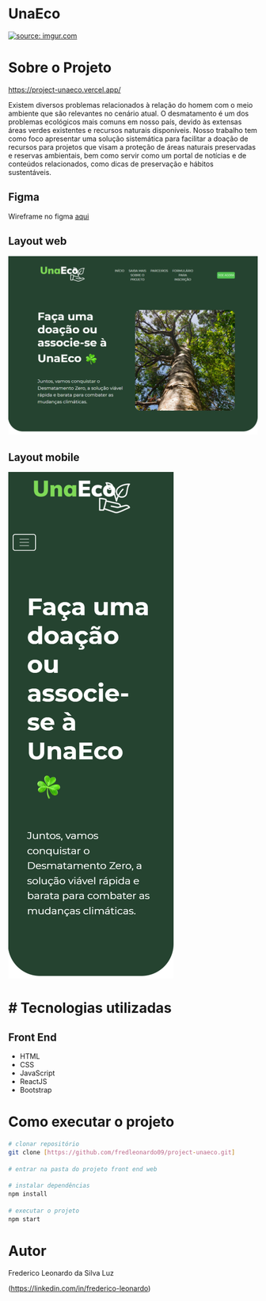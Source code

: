 # UnaEco

<a href="https://imgur.com/l7pUST0"><img src="https://i.imgur.com/l7pUST0.png" title="source: imgur.com" /></a>

# Sobre o Projeto 

https://project-unaeco.vercel.app/

Existem diversos problemas relacionados à relação do homem com o meio ambiente que são relevantes no cenário atual. O desmatamento é um dos problemas ecológicos mais comuns em nosso país, devido às extensas áreas verdes existentes e recursos naturais disponíveis. Nosso trabalho tem como foco apresentar uma solução sistemática para facilitar a doação de recursos para projetos que visam a proteção de áreas naturais preservadas e reservas ambientais, bem como servir como um portal de notícias e de conteúdos relacionados, como dicas de preservação e hábitos sustentáveis. 

## Figma

Wireframe no figma [aqui](https://www.figma.com/file/mXe2EOnopX0dfId9MuMxer/UnaEco?node-id=1%3A2&t=Z8mMVq5HMCHB6ITX-1)

## Layout web

![Web 1](https://raw.githubusercontent.com/fredleonardo09/project-unaeco/main/public/assets/web-layout.png)

## Layout mobile 

![Mobile 1](https://raw.githubusercontent.com/fredleonardo09/project-unaeco/main/public/assets/mobile-home-screenshot.png)


# # Tecnologias utilizadas

## Front End

- HTML 
- CSS 
- JavaScript  
- ReactJS
- Bootstrap

# Como executar o projeto

```bash
# clonar repositório
git clone [https://github.com/fredleonardo09/project-unaeco.git]

# entrar na pasta do projeto front end web

# instalar dependências
npm install

# executar o projeto
npm start
```

# Autor

Frederico Leonardo da Silva Luz

(https://linkedin.com/in/frederico-leonardo)
